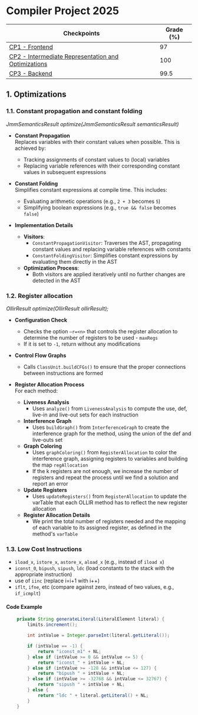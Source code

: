 # Compiler Project 2025

| Checkpoints | Grade (%) | 
|-|-|
| [CP1 - Frontend](./COMP2025_CP1.pdf) | 97 | 
| [CP2 - Intermediate Representation and Optimizations](./COMP2025_CP2.pdf) | 100 | 
| [CP3 - Backend](./COMP2025_CP3.pdf) | 99.5 | 

## 1. Optimizations 

### 1.1. Constant propagation and constant folding
*JmmSemanticsResult optimize(JmmSemanticsResult semanticsResult)*

- **Constant Propagation**  
  Replaces variables with their constant values when possible. This is achieved by:
    - Tracking assignments of constant values to (local) variables
    - Replacing variable references with their corresponding constant values in subsequent expressions

- **Constant Folding**  
  Simplifies constant expressions at compile time. This includes:
    - Evaluating arithmetic operations (e.g., `2 + 3` becomes `5`)
    - Simplifying boolean expressions (e.g., `true && false` becomes `false`)

- **Implementation Details**
    - **Visitors**:
        - `ConstantPropagationVisitor`: Traverses the AST, propagating constant values and replacing variable references with constants
        - `ConstantFoldingVisitor`: Simplifies constant expressions by evaluating them directly in the AST
    - **Optimization Process**:
        - Both visitors are applied iteratively until no further changes are detected in the AST

### 1.2. Register allocation

*OllirResult optimize(OllirResult ollirResult);* 

- **Configuration Check**  
    - Checks the option `–r=<n>` that controls the register allocation to determine the number of registers to be used - `maxRegs`  
    - If it is set to `-1`, return without any modifications

- **Control Flow Graphs**  
  - Calls `ClassUnit.buildCFGs()` to ensure that the proper connections between instructions are formed

- **Register Allocation Process**  
For each method:
  - **Liveness Analysis**  
    - Uses `analyze()` from `LivenessAnalysis` to compute the use, def, live-in and live-out sets for each instruction
  - **Interference Graph**  
    - Uses `buildGraph()` from `InterferenceGraph` to create the interference graph for the method, using the union of the def and live-outs set
  - **Graph Coloring**  
    - Uses `graphColoring()` from `RegisterAllocation` to color the interference graph, assigning registers to variables and building the map `regAllocation`  
    - If the k registers are not enough, we increase the number of registers and repeat the process until we find a solution and report an error
  - **Update Registers**  
    - Uses `updateRegisters()` from `RegisterAllocation` to update the varTable that each OLLIR method has to reflect the new register allocation
  - **Register Allocation Details**  
    - We print the total number of registers needed and the mapping of each variable to its assigned register, as defined in the method's `varTable`

### 1.3. Low Cost Instructions

- `iload_x`, `istore_x`, `astore_x`, `aload_x` (e.g., instead of `iload x`)
- `iconst_0`, `bipush`, `sipush`, `ldc` (load constants to the stack with the appropriate instruction)
- use of `iinc` (replace i=i+1 with i++)
- `iflt`, `ifne`, etc (compare against zero, instead of two values, e.g., `if_icmplt`)

#### Code Example
```java
    private String generateLiteral(LiteralElement literal) {
        limits.increment();

        int intValue = Integer.parseInt(literal.getLiteral());

        if (intValue == -1) {
            return "iconst_m1" + NL;
        } else if (intValue >= 0 && intValue <= 5) {
            return "iconst_" + intValue + NL;
        } else if (intValue >= -128 && intValue <= 127) {
            return "bipush " + intValue + NL;
        } else if (intValue >= -32768 && intValue <= 32767) {
            return "sipush " + intValue + NL;
        } else {
            return "ldc " + literal.getLiteral() + NL;
        }
    }
```
